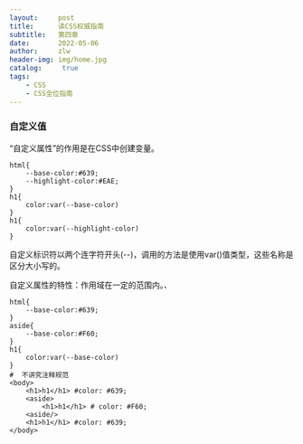 ```yaml
---
layout:     post
title:      读CSS权威指南
subtitle:   第四章
date:       2022-05-06
author:     zlw
header-img: img/home.jpg
catalog: 	 true
tags:
    - CSS
    - CSS全位指南
---
```


### 自定义值

“自定义属性”的作用是在CSS中创建变量。

```
html{
	--base-color:#639;
	--highlight-color:#EAE;
}
h1{
	color:var(--base-color)
}
h1{
	color:var(--highlight-color)
}
```

自定义标识符以两个连字符开头(--)，调用的方法是使用var()值类型，这些名称是区分大小写的。

自定义属性的特性：作用域在一定的范围内。、

```
html{
	--base-color:#639;
}
aside{
	--base-color:#F60;
}
h1{
	color:var(--base-color)
}
#  不讲究注释规范
<body>
	<h1>h1</h1> #color: #639;
	<aside>
		<h1>h1</h1> # color: #F60;
	<aside/>
	<h1>h1</h1> #color: #639;
</body>
```







